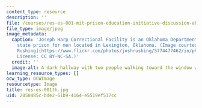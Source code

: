 ```yaml
---
content_type: resource
description: ''
file: /courses/res-es-001-mit-prison-education-initiative-discussion-about-incarceration-january-iap-2021/2058485cbde261b94164e5519ef517cc_res-es-001th.jpg
file_type: image/jpeg
image_metadata:
  caption: 'Joseph Harp Correctional Facility is an Oklahoma Department of Corrections
    state prison for men located in Lexington, Oklahoma. (Image courtesy of [Josh
    Rushing](https://www.flickr.com/photos/joshrushing/5774477462/in/photolist-9NgGYf).
    License: CC BY-NC-SA.)'
  credit: ''
  image-alt: A dark hallway with two people walking toward the window with light
learning_resource_types: []
ocw_type: OCWImage
resourcetype: Image
title: res-es-001th.jpg
uid: 2058485c-bde2-61b9-4164-e5519ef517cc
---
```

